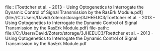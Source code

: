file:: [Toettcher et al. - 2013 - Using Optogenetics to Interrogate the Dynamic Control of Signal Transmission by the RasErk Module.pdf](file://C:/Users/David/Zotero/storage/3JHEEUC3/Toettcher et al. - 2013 - Using Optogenetics to Interrogate the Dynamic Control of Signal Transmission by the RasErk Module.pdf)
file-path:: file://C:/Users/David/Zotero/storage/3JHEEUC3/Toettcher et al. - 2013 - Using Optogenetics to Interrogate the Dynamic Control of Signal Transmission by the RasErk Module.pdf
